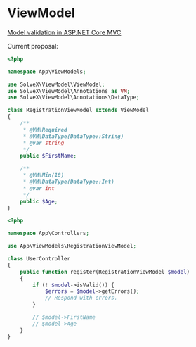 # ViewModel

[Model validation in ASP.NET Core MVC](https://docs.microsoft.com/en-us/aspnet/core/mvc/models/validation)

Current proposal:

```php
<?php

namespace App\ViewModels;

use SolveX\ViewModel\ViewModel;
use SolveX\ViewModel\Annotations as VM;
use SolveX\ViewModel\Annotations\DataType;

class RegistrationViewModel extends ViewModel
{
    /**
     * @VM\Required
     * @VM\DataType(DataType::String)
     * @var string
     */
    public $FirstName;

    /**
     * @VM\Min(18)
     * @VM\DataType(DataType::Int)
     * @var int
     */
    public $Age;
}
```

```php
<?php

namespace App\Controllers;

use App\ViewModels\RegistrationViewModel;

class UserController
{
    public function register(RegistrationViewModel $model)
    {
        if (! $model->isValid()) {
            $errors = $model->getErrors();
            // Respond with errors.
        }

        // $model->FirstName
        // $model->Age
    }
}
```

